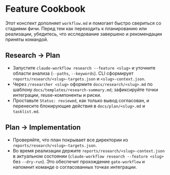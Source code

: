 # Feature Cookbook

Этот конспект дополняет `workflow.md` и помогает быстро свериться со стадиями
фичи. Перед тем как переходить к планированию или реализации, убедитесь, что
исследование завершено и рекомендации приняты командой.

## Research → Plan
- Запустите `claude-workflow research --feature <slug>` и уточните области
  анализа (`--paths`, `--keywords`). CLI сформирует `reports/research/<slug>-targets.json`
  и `<slug>-context.json`.
- Через `/researcher <slug>` оформите `docs/research/<slug>.md` по шаблону
  `docs/templates/research-summary.md`; зафиксируйте точки интеграции,
  reuse-компоненты и риски.
- Проставьте `Status: reviewed`, как только вывод согласован, и перенесите
  блокирующие действия в `docs/plan/<slug>.md` и `tasklist.md`.

## Plan → Implementation
- Проверяйте, что план покрывает все директории из `reports/research/<slug>-targets.json`.
- Во время реализации держите `reports/research/<slug>-context.json` в актуальном
  состоянии (`claude-workflow research --feature <slug>` без `--dry-run`). Это
  обеспечит прохождение `gate-workflow` и напомнит команде о согласованных
  точках интеграции.

